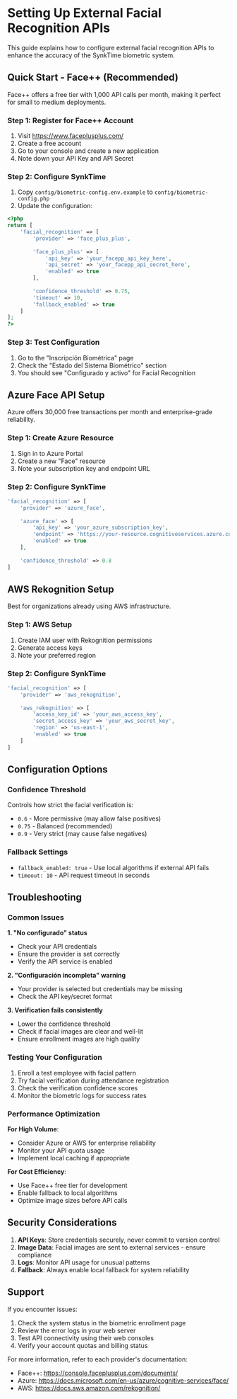 # Setting Up External Facial Recognition APIs

This guide explains how to configure external facial recognition APIs to enhance the accuracy of the SynkTime biometric system.

## Quick Start - Face++ (Recommended)

Face++ offers a free tier with 1,000 API calls per month, making it perfect for small to medium deployments.

### Step 1: Register for Face++ Account
1. Visit https://www.faceplusplus.com/
2. Create a free account
3. Go to your console and create a new application
4. Note down your API Key and API Secret

### Step 2: Configure SynkTime
1. Copy `config/biometric-config.env.example` to `config/biometric-config.php`
2. Update the configuration:

```php
<?php
return [
    'facial_recognition' => [
        'provider' => 'face_plus_plus',
        
        'face_plus_plus' => [
            'api_key' => 'your_facepp_api_key_here',
            'api_secret' => 'your_facepp_api_secret_here',
            'enabled' => true
        ],
        
        'confidence_threshold' => 0.75,
        'timeout' => 10,
        'fallback_enabled' => true
    ]
];
?>
```

### Step 3: Test Configuration
1. Go to the "Inscripción Biométrica" page
2. Check the "Estado del Sistema Biométrico" section
3. You should see "Configurado y activo" for Facial Recognition

## Azure Face API Setup

Azure offers 30,000 free transactions per month and enterprise-grade reliability.

### Step 1: Create Azure Resource
1. Sign in to Azure Portal
2. Create a new "Face" resource
3. Note your subscription key and endpoint URL

### Step 2: Configure SynkTime
```php
'facial_recognition' => [
    'provider' => 'azure_face',
    
    'azure_face' => [
        'api_key' => 'your_azure_subscription_key',
        'endpoint' => 'https://your-resource.cognitiveservices.azure.com',
        'enabled' => true
    ],
    
    'confidence_threshold' => 0.8
]
```

## AWS Rekognition Setup

Best for organizations already using AWS infrastructure.

### Step 1: AWS Setup
1. Create IAM user with Rekognition permissions
2. Generate access keys
3. Note your preferred region

### Step 2: Configure SynkTime
```php
'facial_recognition' => [
    'provider' => 'aws_rekognition',
    
    'aws_rekognition' => [
        'access_key_id' => 'your_aws_access_key',
        'secret_access_key' => 'your_aws_secret_key',
        'region' => 'us-east-1',
        'enabled' => true
    ]
]
```

## Configuration Options

### Confidence Threshold
Controls how strict the facial verification is:
- `0.6` - More permissive (may allow false positives)
- `0.75` - Balanced (recommended)
- `0.9` - Very strict (may cause false negatives)

### Fallback Settings
- `fallback_enabled: true` - Use local algorithms if external API fails
- `timeout: 10` - API request timeout in seconds

## Troubleshooting

### Common Issues

**1. "No configurado" status**
- Check your API credentials
- Ensure the provider is set correctly
- Verify the API service is enabled

**2. "Configuración incompleta" warning**
- Your provider is selected but credentials may be missing
- Check the API key/secret format

**3. Verification fails consistently**
- Lower the confidence threshold
- Check if facial images are clear and well-lit
- Ensure enrollment images are high quality

### Testing Your Configuration

1. Enroll a test employee with facial pattern
2. Try facial verification during attendance registration
3. Check the verification confidence scores
4. Monitor the biometric logs for success rates

### Performance Optimization

**For High Volume**:
- Consider Azure or AWS for enterprise reliability
- Monitor your API quota usage
- Implement local caching if appropriate

**For Cost Efficiency**:
- Use Face++ free tier for development
- Enable fallback to local algorithms
- Optimize image sizes before API calls

## Security Considerations

1. **API Keys**: Store credentials securely, never commit to version control
2. **Image Data**: Facial images are sent to external services - ensure compliance
3. **Logs**: Monitor API usage for unusual patterns
4. **Fallback**: Always enable local fallback for system reliability

## Support

If you encounter issues:
1. Check the system status in the biometric enrollment page
2. Review the error logs in your web server
3. Test API connectivity using their web consoles
4. Verify your account quotas and billing status

For more information, refer to each provider's documentation:
- Face++: https://console.faceplusplus.com/documents/
- Azure: https://docs.microsoft.com/en-us/azure/cognitive-services/face/
- AWS: https://docs.aws.amazon.com/rekognition/